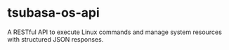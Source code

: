 # tsubasa-os-api
A RESTful API to execute Linux commands and manage system resources with structured JSON responses.
